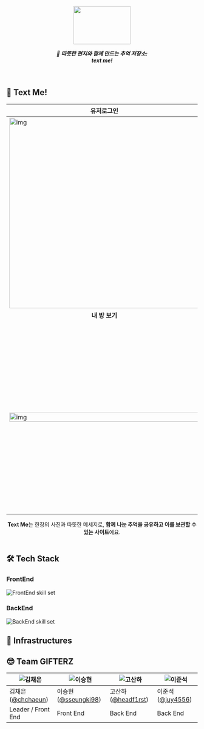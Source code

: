 


<p align="center"><img src="https://velog.velcdn.com/images/sysh9498/post/6954dee8-bb2e-41b9-b269-05334bbf37c2/image.png" height="100px" width="150px"></p>


***<div align="center"> 💌 따뜻한 편지와 함께 만드는 추억 저장소:<br/> 
text me! </div>***
</br>
</br>



## 💌 Text Me! 

<div align="center">

|유저로그인|회원가입|편지쓰기|
| -------------- | --------------- | --------------- |
|<img width="500" src="https://velog.velcdn.com/images/sysh9498/post/c27d6dec-deea-4530-bffd-006f28d1e0ed/image.jpg" alt="img" />|<img src="https://velog.velcdn.com/images/sysh9498/post/ccbff0bc-8584-4f15-9d98-a1926a9c135b/image.jpg" alt="image" width="500" />|<img width="100%" src="https://user-images.githubusercontent.com/79951703/208311978-ac010e77-6140-496f-a5d9-ca694842c91a.gif" alt="img" />|
| <div align="center"> **내 방 보기** </div>|<div align="center"> **편지 확인하기** </div>|<div align="center"> **마이페이지** </div>|
|<img width="500" height="100%" src="https://velog.velcdn.com/images/sysh9498/post/93f67569-3a92-41da-acbd-22967a3d04ef/image.jpg" alt="img" />|<img src="https://user-images.githubusercontent.com/79951703/208312023-626f7961-2052-4237-a965-1658e7e911f1.gif" alt="image" width="100%" />|<img width="500" src="https://velog.velcdn.com/images/sysh9498/post/59898681-cab6-472e-9e67-8d75f2e07755/image.jpg" alt="img" />|

**Text Me**는 한장의 사진과 따뜻한 메세지로, **함께 나눈 추억을 공유하고 이를 보관할 수 있는 사이트**에요.
</br>
</br>

</div>

## 🛠 Tech Stack
### FrontEnd
![FrontEnd skill set](https://velog.velcdn.com/images/sysh9498/post/a8212a96-ef8b-4adf-9a30-561ae95c6192/image.png)

### BackEnd
![BackEnd skill set](https://i.imgur.com/ryAPQN0.png)

## 🔌 Infrastructures

## 😎 Team GIFTERZ

| ![김채은](https://user-images.githubusercontent.com/85024598/161661535-974fd170-5cb4-45d6-b878-13f2588827b9.png) | ![이승현](https://avatars.githubusercontent.com/u/79951703?v=4) |  ![고산하](https://avatars.githubusercontent.com/u/55884834?v=4) | ![이준석](https://user-images.githubusercontent.com/85024598/162609064-7b2b117c-7102-4dea-9a4d-e80519d703e4.png)|
|--------------------------------------------------------------------------------------------------------------|--------------------------------------------------------------|--------------------------------------------------------------------------------------------------------|---|
| 김채은([@chchaeun](https://github.com/chchaeun))                                                                | 이승현([@sseungki98](https://github.com/sseungki98))            | 고산하([@headf1rst](https://github.com/headf1rst)) |이준석([@juy4556](https://github.com/juy4556))|
| Leader / Front End                                                                                           | Front End                                                    | Back End                                                                                               |Back End|





